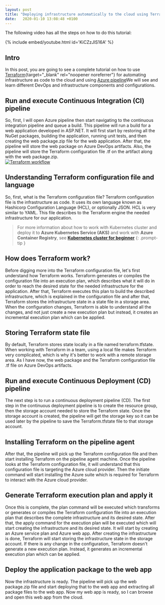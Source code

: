 ```yaml
---
layout: post
title: "Deploying infrastructure automatically to the cloud using Terraform and Azure pipelines Tutorial"
date:   2020-01-10 13:08:48 +0100
---
```


The following video has all the steps on how to do this tutorial:  

{% include embed/youtube.html id='KiCZzJlS16A' %}

## Intro

In this post, you are going to see a complete tutorial on how to use [Terraform](https://www.terraform.io/){target="_blank" rel="noopener noreferrer"} for automating infrastructure as code to the cloud and using [Azure pipeline](https://azure.microsoft.com/en-gb/services/devops/pipelines/)We will see and learn different DevOps and infrastructure components and configurations.

## Run and execute Continuous Integration (CI) pipeline

So, first, I will open Azure pipeline then start navigating to the continuous integration pipeline and queue a build. This pipeline will run a build for a web application developed in ASP.NET. It will first start by restoring all the NuGet packages, building the application, running unit tests, and then creating the web package.zip file for the web application. After that, the pipeline will store the web package on Azure DevOps artifacts. Also, the pipeline will store the Terraform configuration file .tf on the artifact along with the web package.zip.  
[![Terraform workflow](/assets/images2020/01/Terraform.gif)](https://mohamedradwan-devops.github.io/posts/deploying-infrastructure-automatically-to-the-cloud-using-terraform-and-azure-pipelines-tutorial/terraform/)

## Understanding Terraform configuration file and language

So, first, what is the Terraform configuration file? Terraform configuration file is the infrastructure as code. It uses its own language known as Hashicorp Configuration Language (HCL), or optionally JSON. HCL is very similar to YAML. This file describes to the Terraform engine the needed infrastructure for our application.

> For more information about how to work with Kubernetes cluster and deploy it to **Azure Kubernetes Service (AKS)** and work with **Azure Container Registry**, see **[Kubernetes cluster for beginner](https://mohamedradwan-devops.github.io/posts/getting-started-with-kubernetes-cluster-ci-cd-for-azure-kubernetes-service/)**
{: .prompt-tip }

## How does Terraform work?

Before digging more into the Terraform configuration file, let's first understand how Terraform works. Terraform generates or compiles the configuration file into an execution plan, which describes what it will do in order to reach the desired state for the needed infrastructure for the application. After that, Terraform executes this plan to build the described infrastructure, which is explained in the configuration file and after that, Terraform stores the infrastructure state in a state file in a storage area. When the configuration changes, Terraform is able to understand all the changes, and not just create a new execution plan but instead, it creates an incremental execution plan which can be applied.

## Storing Terraform state file

By default, Terraform stores state locally in a file named terraform.tfstate. When working with Terraform in a team, using a local file makes Terraform very complicated, which is why it's better to work with a remote storage area. As I have now, the web package and the Terraform configuration file .tf file on Azure DevOps artifacts.

## Run and execute Continuous Deployment (CD) pipeline

The next step is to run a continuous deployment pipeline (CD). The first step in the continuous deployment pipeline is to create the resource group, then the storage account needed to store the Terraform state. Once the storage account is created, the pipeline will get the storage key so it can be used later by the pipeline to save the Terraform.tfstate file to that storage account.

## Installing Terraform on the pipeline agent

After that, the pipeline will pick up the Terraform configuration file and then start installing Terraform on the pipeline agent machine. Once the pipeline looks at the Terraform configuration file, it will understand that this configuration file is targeting the Azure cloud provider. Then the initiate command will start installing the Azure suite which is required for Terraform to interact with the Azure cloud provider.

## Generate Terraform execution plan and apply it

Once this is complete, the plan command will be executed which transforms or generates or compiles the Terraform configuration file into an execution plan that describes the complete infrastructure and its desired state. After that, the apply command for the execution plan will be executed which will start creating the infrastructure and its desired state. It will start by creating an Azure service plan and Azure web app. After creating the infrastructure is done, Terraform will start storing the infrastructure state in the storage account. If there is any change in the configuration, Terraform doesn't generate a new execution plan. Instead, it generates an incremental execution plan which can be applied.

## Deploy the application package to the web app

Now the infrastructure is ready. The pipeline will pick up the web package.zip file and start deploying that to the web app and extracting all package files to the web app. Now my web app is ready, so I can browse and open this web app from the cloud.
